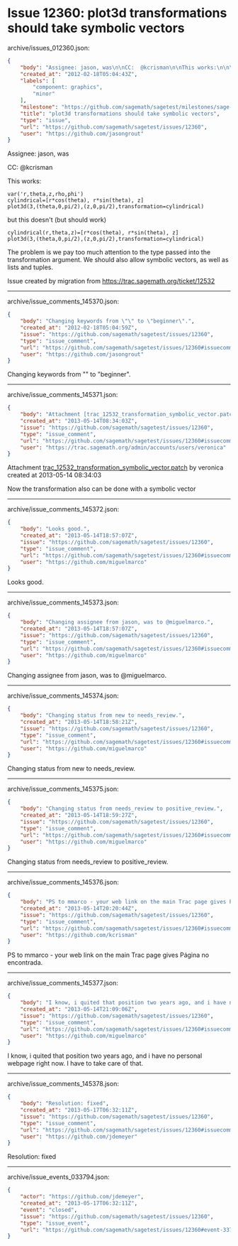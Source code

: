 # Issue 12360: plot3d transformations should take symbolic vectors

archive/issues_012360.json:
```json
{
    "body": "Assignee: jason, was\n\nCC:  @kcrisman\n\nThis works:\n\n\n```\nvar('r,theta,z,rho,phi')\ncylindrical=[r*cos(theta), r*sin(theta), z]\nplot3d(3,(theta,0,pi/2),(z,0,pi/2),transformation=cylindrical)\n```\n\n\nbut this doesn't (but should work)\n\n\n```\ncylindrical(r,theta,z)=[r*cos(theta), r*sin(theta), z]\nplot3d(3,(theta,0,pi/2),(z,0,pi/2),transformation=cylindrical)\n```\n\n\nThe problem is we pay too much attention to the type passed into the transformation argument.  We should also allow symbolic vectors, as well as lists and tuples.\n\nIssue created by migration from https://trac.sagemath.org/ticket/12532\n\n",
    "created_at": "2012-02-18T05:04:43Z",
    "labels": [
        "component: graphics",
        "minor"
    ],
    "milestone": "https://github.com/sagemath/sagetest/milestones/sage-5.10",
    "title": "plot3d transformations should take symbolic vectors",
    "type": "issue",
    "url": "https://github.com/sagemath/sagetest/issues/12360",
    "user": "https://github.com/jasongrout"
}
```
Assignee: jason, was

CC:  @kcrisman

This works:


```
var('r,theta,z,rho,phi')
cylindrical=[r*cos(theta), r*sin(theta), z]
plot3d(3,(theta,0,pi/2),(z,0,pi/2),transformation=cylindrical)
```


but this doesn't (but should work)


```
cylindrical(r,theta,z)=[r*cos(theta), r*sin(theta), z]
plot3d(3,(theta,0,pi/2),(z,0,pi/2),transformation=cylindrical)
```


The problem is we pay too much attention to the type passed into the transformation argument.  We should also allow symbolic vectors, as well as lists and tuples.

Issue created by migration from https://trac.sagemath.org/ticket/12532





---

archive/issue_comments_145370.json:
```json
{
    "body": "Changing keywords from \"\" to \"beginner\".",
    "created_at": "2012-02-18T05:04:59Z",
    "issue": "https://github.com/sagemath/sagetest/issues/12360",
    "type": "issue_comment",
    "url": "https://github.com/sagemath/sagetest/issues/12360#issuecomment-145370",
    "user": "https://github.com/jasongrout"
}
```

Changing keywords from "" to "beginner".



---

archive/issue_comments_145371.json:
```json
{
    "body": "Attachment [trac_12532_transformation_symbolic_vector.patch](tarball://root/attachments/some-uuid/ticket12532/trac_12532_transformation_symbolic_vector.patch) by veronica created at 2013-05-14 08:34:03\n\nNow the transformation also can be done with a symbolic vector",
    "created_at": "2013-05-14T08:34:03Z",
    "issue": "https://github.com/sagemath/sagetest/issues/12360",
    "type": "issue_comment",
    "url": "https://github.com/sagemath/sagetest/issues/12360#issuecomment-145371",
    "user": "https://trac.sagemath.org/admin/accounts/users/veronica"
}
```

Attachment [trac_12532_transformation_symbolic_vector.patch](tarball://root/attachments/some-uuid/ticket12532/trac_12532_transformation_symbolic_vector.patch) by veronica created at 2013-05-14 08:34:03

Now the transformation also can be done with a symbolic vector



---

archive/issue_comments_145372.json:
```json
{
    "body": "Looks good.",
    "created_at": "2013-05-14T18:57:07Z",
    "issue": "https://github.com/sagemath/sagetest/issues/12360",
    "type": "issue_comment",
    "url": "https://github.com/sagemath/sagetest/issues/12360#issuecomment-145372",
    "user": "https://github.com/miguelmarco"
}
```

Looks good.



---

archive/issue_comments_145373.json:
```json
{
    "body": "Changing assignee from jason, was to @miguelmarco.",
    "created_at": "2013-05-14T18:57:07Z",
    "issue": "https://github.com/sagemath/sagetest/issues/12360",
    "type": "issue_comment",
    "url": "https://github.com/sagemath/sagetest/issues/12360#issuecomment-145373",
    "user": "https://github.com/miguelmarco"
}
```

Changing assignee from jason, was to @miguelmarco.



---

archive/issue_comments_145374.json:
```json
{
    "body": "Changing status from new to needs_review.",
    "created_at": "2013-05-14T18:58:21Z",
    "issue": "https://github.com/sagemath/sagetest/issues/12360",
    "type": "issue_comment",
    "url": "https://github.com/sagemath/sagetest/issues/12360#issuecomment-145374",
    "user": "https://github.com/miguelmarco"
}
```

Changing status from new to needs_review.



---

archive/issue_comments_145375.json:
```json
{
    "body": "Changing status from needs_review to positive_review.",
    "created_at": "2013-05-14T18:59:27Z",
    "issue": "https://github.com/sagemath/sagetest/issues/12360",
    "type": "issue_comment",
    "url": "https://github.com/sagemath/sagetest/issues/12360#issuecomment-145375",
    "user": "https://github.com/miguelmarco"
}
```

Changing status from needs_review to positive_review.



---

archive/issue_comments_145376.json:
```json
{
    "body": "PS to mmarco - your web link on the main Trac page gives P\u00e1gina no encontrada.",
    "created_at": "2013-05-14T20:20:44Z",
    "issue": "https://github.com/sagemath/sagetest/issues/12360",
    "type": "issue_comment",
    "url": "https://github.com/sagemath/sagetest/issues/12360#issuecomment-145376",
    "user": "https://github.com/kcrisman"
}
```

PS to mmarco - your web link on the main Trac page gives Página no encontrada.



---

archive/issue_comments_145377.json:
```json
{
    "body": "I know, i quited that position two years ago, and i have no personal webpage right now. I have to take care of that.",
    "created_at": "2013-05-14T21:09:06Z",
    "issue": "https://github.com/sagemath/sagetest/issues/12360",
    "type": "issue_comment",
    "url": "https://github.com/sagemath/sagetest/issues/12360#issuecomment-145377",
    "user": "https://github.com/miguelmarco"
}
```

I know, i quited that position two years ago, and i have no personal webpage right now. I have to take care of that.



---

archive/issue_comments_145378.json:
```json
{
    "body": "Resolution: fixed",
    "created_at": "2013-05-17T06:32:11Z",
    "issue": "https://github.com/sagemath/sagetest/issues/12360",
    "type": "issue_comment",
    "url": "https://github.com/sagemath/sagetest/issues/12360#issuecomment-145378",
    "user": "https://github.com/jdemeyer"
}
```

Resolution: fixed



---

archive/issue_events_033794.json:
```json
{
    "actor": "https://github.com/jdemeyer",
    "created_at": "2013-05-17T06:32:11Z",
    "event": "closed",
    "issue": "https://github.com/sagemath/sagetest/issues/12360",
    "type": "issue_event",
    "url": "https://github.com/sagemath/sagetest/issues/12360#event-33794"
}
```
